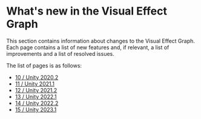# What's new in the Visual Effect Graph

This section contains information about changes to the Visual Effect Graph. Each page contains a list of new features and, if relevant, a list of improvements and a list of resolved issues.

The list of pages is as follows:

- [10 / Unity 2020.2](whats-new-10.md)
- [11 / Unity 2021.1](whats-new-11.md)
- [12 / Unity 2021.2](whats-new-12.md)
- [13 / Unity 2022.1](whats-new-13.md)
- [14 / Unity 2022.2](whats-new-14.md)
- [15 / Unity 2023.1](whats-new-15.md)
